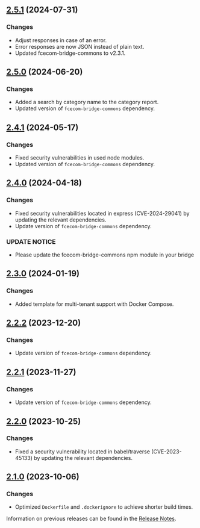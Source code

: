 ## [2.5.1](https://github.com/e-Spirit/fcecom-bridge-api-spryker/compare/v2.5.0...v2.5.1) (2024-07-31)

### Changes
* Adjust responses in case of an error.
* Error responses are now JSON instead of plain text.
* Updated fcecom-bridge-commons to v2.3.1.

## [2.5.0](https://github.com/e-Spirit/fcecom-bridge-api-spryker/compare/v2.4.1...v2.5.0) (2024-06-20)

### Changes
* Added a search by category name to the category report.
* Updated version of `fcecom-bridge-commons` dependency.

## [2.4.1](https://github.com/e-Spirit/fcecom-bridge-api-spryker/compare/v2.4.0...v2.4.1) (2024-05-17)

### Changes

* Fixed security vulnerabilities in used node modules.
* Updated version of `fcecom-bridge-commons` dependency.

## [2.4.0](https://github.com/e-Spirit/fcecom-bridge-api-spryker/compare/v2.3.0...v2.4.0) (2024-04-18)

### Changes
* Fixed security vulnerabilities located in express (CVE-2024-29041) by updating the relevant dependencies.
* Update version of `fcecom-bridge-commons` dependency.

### UPDATE NOTICE
* Please update the fcecom-bridge-commons npm module in your bridge

## [2.3.0](https://github.com/e-Spirit/fcecom-bridge-api-spryker/compare/v2.2.2...v2.3.0) (2024-01-19)

### Changes
* Added template for multi-tenant support with Docker Compose.

## [2.2.2](https://github.com/e-Spirit/fcecom-bridge-api-spryker/compare/v2.2.1...v2.2.2) (2023-12-20)

### Changes
* Update version of `fcecom-bridge-commons` dependency.

## [2.2.1](https://github.com/e-Spirit/fcecom-bridge-api-spryker/compare/v2.2.0...v2.2.1) (2023-11-27)

### Changes
* Update version of `fcecom-bridge-commons` dependency.

## [2.2.0](https://github.com/e-Spirit/fcecom-bridge-api-spryker/compare/v2.1.0...v2.2.0) (2023-10-25)

### Changes
* Fixed a security vulnerability located in babel/traverse (CVE-2023-45133) by updating the relevant dependencies.

## [2.1.0](https://github.com/e-Spirit/fcecom-bridge-api-spryker/compare/v2.0.0...v2.1.0) (2023-10-06)

### Changes
* Optimized `Dockerfile` and `.dockerignore` to achieve shorter build times.

Information on previous releases can be found in the [Release Notes](https://docs.e-spirit.com/ecom/fsconnect-com/FirstSpirit_Connect_for_Commerce_Releasenotes_EN.html).
